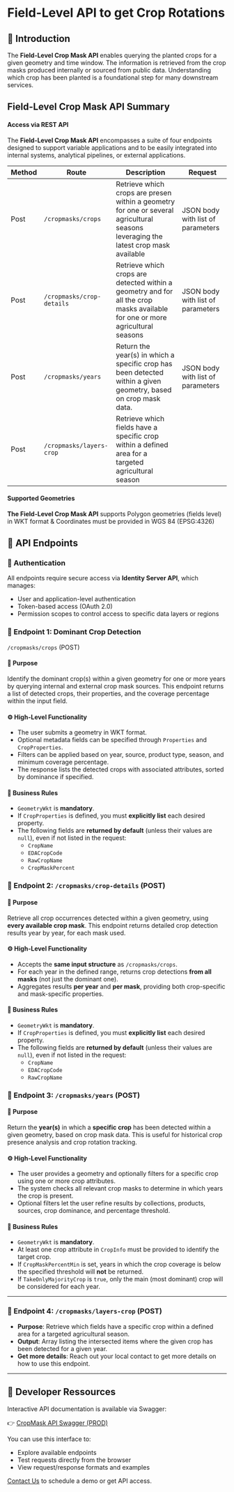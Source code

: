 
<meta property="og:title" content="This page presents the Field-Level Crop Mask API provided by Earthdaily Agro..">

# Field-Level API to get Crop Rotations


## 🌾 Introduction

The **Field-Level Crop Mask API** enables querying the planted crops for a given geometry and time window. The information is retrieved from the crop masks produced internally or sourced from public data. Understanding which crop has been planted is a foundational step for many downstream services. 

## Field-Level Crop Mask API Summary

#### Access via **REST API**
The **Field-Level Crop Mask API** encompasses a suite of four endpoints designed to support variable applications and to be easily integrated into internal systems, analytical pipelines, or external applications.

| Method | Route | Description |Request |
|--------|---------|--------|---------|
| Post | `/cropmasks/crops`| Retrieve which crops are presen within a geometry for one or several agricultural seasons leveraging the latest crop mask available | JSON body with list of parameters|
|Post| `/cropmasks/crop-details`| Retrieve which crops are detected within a geometry and for all the crop masks available for one or more agricultural seasons|JSON body with list of parameters|
|Post| `/cropmasks/years`| Return the year(s) in which a specific crop has been detected within a given geometry, based on crop mask data.|JSON body with list of parameters|
|Post| `/cropmasks/layers-crop`| Retrieve which fields have a specific crop within a defined area for a targeted agricultural season|


#### Supported Geometries
**The Field-Level Crop Mask API** supports Polygon geometries (fields level) in WKT format & Coordinates must be provided in WGS 84 (EPSG:4326)

## 🧭 API Endpoints

### 🔐 Authentication

All endpoints require secure access via **Identity Server API**, which manages:

- User and application-level authentication  
- Token-based access (OAuth 2.0)  
- Permission scopes to control access to specific data layers or regions

### 🌱 Endpoint 1: Dominant Crop Detection
 `/cropmasks/crops` (POST)


#### 🧾 Purpose

Identify the dominant crop(s) within a given geometry for one or more years by querying internal and external crop mask sources. This endpoint returns a list of detected crops, their properties, and the coverage percentage within the input field.


#### ⚙️ High-Level Functionality

- The user submits a geometry in WKT format.
- Optional metadata fields can be specified through `Properties` and `CropProperties`.
- Filters can be applied based on year, source, product type, season, and minimum coverage percentage.
- The response lists the detected crops with associated attributes, sorted by dominance if specified.

#### 📌 Business Rules

- `GeometryWkt` is **mandatory**.
- If `CropProperties` is defined, you must **explicitly list** each desired property.
- The following fields are **returned by default** (unless their values are `null`), even if not listed in the request:
  - `CropName`
  - `EDACropCode`
  - `RawCropName`
  - `CropMaskPercent`


### 🌱 Endpoint 2:  `/cropmasks/crop-details` (POST)

#### 🧾 Purpose

Retrieve all crop occurrences detected within a given geometry, using **every available crop mask**. This endpoint returns detailed crop detection results year by year, for each mask used.


#### ⚙️ High-Level Functionality

- Accepts the **same input structure** as `/cropmasks/crops`.
- For each year in the defined range, returns crop detections **from all masks** (not just the dominant one).
- Aggregates results **per year** and **per mask**, providing both crop-specific and mask-specific properties.

#### 📌 Business Rules

- `GeometryWkt` is **mandatory**.
- If `CropProperties` is defined, you must **explicitly list** each desired property.
- The following fields are **returned by default** (unless their values are `null`), even if not listed in the request:
  - `CropName`
  - `EDACropCode`
  - `RawCropName`


### 🌱 Endpoint 3:  `/cropmasks/years` (POST)

#### 🧾 Purpose

Return the **year(s)** in which a **specific crop** has been detected within a given geometry, based on crop mask data. This is useful for historical crop presence analysis and crop rotation tracking.

#### ⚙️ High-Level Functionality

- The user provides a geometry and optionally filters for a specific crop using one or more crop attributes.
- The system checks all relevant crop masks to determine in which years the crop is present.
- Optional filters let the user refine results by collections, products, sources, crop dominance, and percentage threshold.


#### 📌 Business Rules

- `GeometryWkt` is **mandatory**.
- At least one crop attribute in `CropInfo` must be provided to identify the target crop.
- If `CropMaskPercentMin` is set, years in which the crop coverage is below the specified threshold will **not** be returned.
- If `TakeOnlyMajorityCrop` is `true`, only the main (most dominant) crop will be considered for each year.


---
### 🌱 Endpoint 4:  `/cropmasks/layers-crop` (POST)

- **Purpose**: Retrieve which fields have a specific crop within a defined area for a targeted agricultural season. 
- **Output**: Array listing the intersected items where the given crop has been detected for a given year.
- **Get more details**: Reach out your local contact to get more details on how to use this endpoint.

---


## 🧰 Developer Ressources

Interactive API documentation is available via Swagger:

👉 [CropMask API Swagger (PROD)](https://api.geosys-na.net/cropmasks/v1/swagger/index.html)

<swagger-ui src="https://api.geosys-na.net/cropmasks/v1/swagger/v1/swagger.json"/>
 
You can use this interface to:
- Explore available endpoints
- Test requests directly from the browser
- View request/response formats and examples



[Contact Us](https://earthdaily.com/contact) to schedule a demo or get API access.
